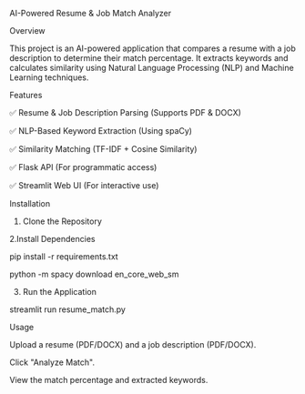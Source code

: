 AI-Powered Resume & Job Match Analyzer

Overview

This project is an AI-powered application that compares a resume with a job description to determine their match percentage. It extracts keywords and calculates similarity using Natural Language Processing (NLP) and Machine Learning techniques.

Features

✅ Resume & Job Description Parsing (Supports PDF & DOCX)

✅ NLP-Based Keyword Extraction (Using spaCy)

✅ Similarity Matching (TF-IDF + Cosine Similarity)

✅ Flask API (For programmatic access)

✅ Streamlit Web UI (For interactive use)

Installation

1. Clone the Repository

2.Install Dependencies

pip install -r requirements.txt

python -m spacy download en_core_web_sm

3. Run the Application

streamlit run resume_match.py

Usage

Upload a resume (PDF/DOCX) and a job description (PDF/DOCX).

Click "Analyze Match".

View the match percentage and extracted keywords.
